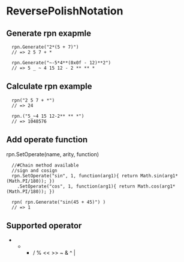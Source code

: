 # ReversePolishNotation

## Generate rpn exapmle
```javascript:Generate
  rpn.Generate("2*(5 + 7)")
  // => 2 5 7 + *

  rpn.Generate("~-5*4**(0x0f - 12)**2")
  // => 5 _ ~ 4 15 12 - 2 ** ** *
```

## Calculate rpn example
```javascript:Calculate
  rpn("2 5 7 + *")
  // => 24

  rpn.("5_~4 15 12-2** ** *")
  // => 1048576
```

## Add operate function
rpn.SetOperate(name, arity, function)
```javascript:Add operator
  //#Chain method available
  //sign and cosign
  rpn.SetOperate("sin", 1, function(arg1){ return Math.sin(arg1*(Math.PI/180)); })
    .SetOperate("cos", 1, function(arg1){ return Math.cos(arg1*(Math.PI/180)); })

  rpn( rpn.Generate("sin(45 + 45)") )
  // => 1
```

## Supported operator
  + - * / % << >> ~ & ^ |
